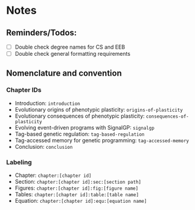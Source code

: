# Notes

## Reminders/Todos:

- [ ] Double check degree names for CS and EEB
- [ ] Double check general formatting requirements

## Nomenclature and convention

### Chapter IDs

- Introduction: `introduction`
- Evolutionary origins of phenotypic plasticity: `origins-of-plasticity`
- Evolutionary consequences of phenotypic plasticity: `consequences-of-plasticity`
- Evolving event-driven programs with SignalGP: `signalgp`
- Tag-based genetic regulation: `tag-based-regulation`
- Tag-accessed memory for genetic programming: `tag-accessed-memory`
- Conclusion: `conclusion`

### Labeling

- Chapter: `chapter:[chapter id]`
- Section: `chapter:[chapter id]:sec:[section path]`
- Figures: `chapter:[chapter id]:fig:[figure name]`
- Tables: `chapter:[chapter id]:table:[table name]`
- Equation: `chapter:[chapter id]:equ:[equation name]`



